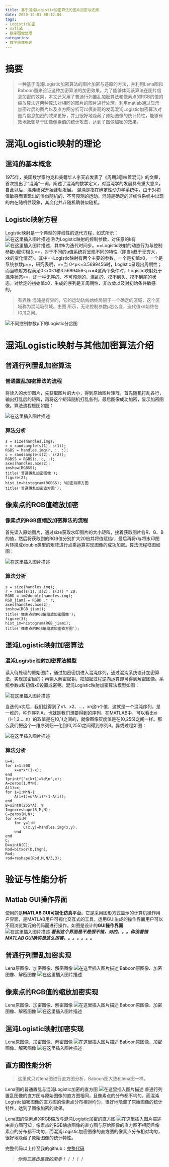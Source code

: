 ```yaml
---
title: 基于混沌Logistic加密算法的图片加密与还原
date: 2020-12-01 08:12:04
tags: 
- Logistic加密
- matlab
- 数字图像处理
categories: 
- 数字图像处理
---
```


# 摘要

> 一种基于混沌Logistic加密算法的图片加密与还原的方法，并利用Lena图和Baboon图来验证这种加密算法的加密效果。为了能够体现该算法在图片信息加密的效果，本文还采用了普通行列置乱加密算法和像素点的RGB的值的缩放算法这两种算法对相同的图片的图片进行处理，利用matlab通过显示加密过后的图片以及直方图分析可以很直观的发现混沌Logistic加密算法对图片信息加密的效果更好，并且很好地隐藏了原始图像的统计特性，能够有效地抵御基于图像像素值的统计攻击，达到了图像加密的效果。

# 混沌Logistic映射的理论

## 混沌的基本概念

1975年，美国数学家约克和美籍华人李天岩发表了《周期3意味着混沌》的文章，首次提出了“混沌”—词，阐述了混沌的数学定义，对混沌学的发展具有重大意义。自此以后，混沌研究开始蓬勃发展。
混沌是指在确定性动力学系统中，由于对初值敏感而表现出的类似随机的、不可预测的运动。混沌是确定的非线性系统中出现的内在随机性现象，其变化并非随机确貌似随机。

## Logistic映射方程

Logistic映射是一个典型的非线性的迭代方程，如式所示：
                               ![在这里插入图片描述](https://img-blog.csdnimg.cn/20200322115202600.png)
称为Logistic映射的控制参数，对任意的k有![在这里插入图片描述](https://img-blog.csdnimg.cn/20200322115314240.png)，其中k为迭代时间步。==Logistic映射的动态行为与控制参数u密切相关==，对于不同的u值系统将呈现不同的特性（即当k趋于无穷大，xk的变化情况）。其中==Logistic映射有两个主要的参数，一个是初值x0，一个是系统参数μ==，研究表明，==当 0<μ<=3.5699456时，Logistic呈现出周期性；而当映射方程满足0<x0<1和3.5699456<μ<=4这两个条件时，Logistic映射处于混沌状态==，即一种无序的、不可预测的、混乱的、摸不到头、摸不到尾的状态。对给定的初始值x0，生成的序列是非周期性、非收敛以及对初始条件敏感的。

> 有界性
混沌是有界的，它的运动轨线始终局限于一个确定的区域，这个区域称为混沌吸引域。由图 所示，无论控制参数μ怎么变，迭代值xn始终在(0,1)之间。

![**不同控制参数μ下的Logistic分岔图**](https://img-blog.csdnimg.cn/20200322120312766.png?x-oss-process=image/watermark,type_ZmFuZ3poZW5naGVpdGk,shadow_10,text_aHR0cHM6Ly9ibG9nLmNzZG4ubmV0L3l3c3lkd3Nibg==,size_16,color_FFFFFF,t_70)

# 混沌Logistic映射与其他加密算法介绍

## 普通行列置乱加密算法

### 普通置乱加密算法的流程

将读入的水印图片，先获取图片的大小，得到原始图片矩阵，首先随机打乱各行，输出打乱后的矩阵，再将这个矩阵随机打乱各列，最后图像成功加密，显示加密图像。算法流程框图如图：

![在这里插入图片描述](https://img-blog.csdnimg.cn/20200322120508960.png)

### 算法分析

```
s = size(handles.img);
r = randsample(s(1), s(1)); 
RGBS = handles.img(r, :, :);
c = randsample(s(2), s(2)); 
RGBSS = RGBS(:, c, :);
axes(handles.axes2);        
imshow(RGBSS); 
title('普通置乱加密图像');
figure(2);
hist_im=histogram(RGBSS); %加密后直方图
title('普通置乱加密直方图');
```

## 像素点的RGB值缩放加密

### 像素点的RGB值缩放加密算法的流程

首先读入原始图片，通过size获取水印图片的大小矩阵，接着获取图片各R、G、B的值，然后将获取到的RGB值分别扩大20倍并将值赋给r，最后再将r与将水印图片转换成double类型的矩阵进行点乘运算实现图像的成功加密。算法流程框图如图：

![在这里插入图片描述](https://img-blog.csdnimg.cn/20200322120755105.png)

### 算法分析

```
s = size(handles.img);
r = rand(s(1), s(2), s(3)) * 20;
RGBD = im2double(handles.img);
RGB_jiami = RGBD .* r;
axes(handles.axes2);      
imshow(RGB_jiami); 
title('像素点的RGB值缩放加密图像');
figure(3);
hist_im=histogram(RGB_jiami); 
title('像素点的RGB值缩放加密直方图');
```

## 混沌Logistic映射加密算法

### 混沌Logistic映射加密算法模型

读入待处理的原始图片，通过加密密钥进入混沌序列，通过混沌系统设计加密算法，实现加密目的；再输入解密密钥，把加密过程逆向运算即可得到解密图像。系统参数u和初值x0设置成密钥。混沌Logistic映射加密算法模型如图：

![在这里插入图片描述](https://img-blog.csdnimg.cn/20200322121024286.png)

当迭代n次后，我们就得到了x1、x2、…，xn这n个值，这就是一个混沌序列，是一维的，称作序列A，也就是我们想要得到的序列，在MATLAB中，可以看出xi（i=1,2,…,n）的取值是在(0,1)之间的，就像图像灰度值是在(0,255)之间一样。那么我们把这个一维序列归一化到(0,255)之间得到序列B。异或过程如图：

![在这里插入图片描述](https://img-blog.csdnimg.cn/20200322121130568.png?x-oss-process=image/watermark,type_ZmFuZ3poZW5naGVpdGk,shadow_10,text_aHR0cHM6Ly9ibG9nLmNzZG4ubmV0L3l3c3lkd3Nibg==,size_16,color_FFFFFF,t_70)

### 算法分析
```  
u=4;   
for i=1:500 
    x=u*x*(1-x); 
end 
fprintf('x(k+1)=%d\n',x); 
A=zeros(1,M*N); 
A(1)=x;   
for i=1:M*N-1 
    A(i+1)=u*A(i)*(1-A(i)); 
end
B=uint8(255*A); %
Imgn=reshape(B,M,N);   
C=zeros(M,N); 
for x=1:M 
    for y=1:N 
        C(x,y)=handles.img(x,y); 
    end
end
C; 
D=uint8(C); 
Rod=bitxor(D,Imgn); 
Rod; 
rod=reshape(Rod,M,N/3,3); 
```

# 验证与性能分析
## Matlab GUI操作界面
使用的是**MATLAB GUI可视化仿真平台**。它是采用图形方式显示的计算机操作用户界面，是MATLAB用户可视化交互式的工具，运用GUI生成的操作界面用户可以不用浏览繁冗的代码而进行操作。如图是设计的**GUI操作界面**
![在这里插入图片描述](https://img-blog.csdnimg.cn/20200322121557542.png?x-oss-process=image/watermark,type_ZmFuZ3poZW5naGVpdGk,shadow_10,text_aHR0cHM6Ly9ibG9nLmNzZG4ubmV0L3l3c3lkd3Nibg==,size_16,color_FFFFFF,t_70)
***看到这个界面是不是很不错，对的。。。你没看错MATLAB GUI确实是这么厉害。。。。。。。***
## 普通行列置乱加密实现
Lena原图像、加密图像、解密图像
![在这里插入图片描述](https://img-blog.csdnimg.cn/20200322121749624.png)
Baboon原图像、加密图像、解密图像
![在这里插入图片描述](https://img-blog.csdnimg.cn/20200322121818930.png)
## 像素点的RGB值的缩放加密实现
Lena原图像、加密图像、解密图像
![在这里插入图片描述](https://img-blog.csdnimg.cn/20200322121940411.png)
Baboon原图像、加密图像、解密图像
![在这里插入图片描述](https://img-blog.csdnimg.cn/2020032212200941.png)
## 混沌Logistic映射加密实现
Lena原图像、加密图像、解密图像
![在这里插入图片描述](https://img-blog.csdnimg.cn/20200322122101398.png)
Baboon原图像、加密图像、解密图像
![在这里插入图片描述](https://img-blog.csdnimg.cn/2020032212213175.png)
## 直方图性能分析

> 这里就只对lena图进行直方图分析，Baboon图大致和lena图一样。


Lena图的普通置乱与混沌Logistic加密的直方图
![在这里插入图片描述](https://img-blog.csdnimg.cn/20200322122315134.png?x-oss-process=image/watermark,type_ZmFuZ3poZW5naGVpdGk,shadow_10,text_aHR0cHM6Ly9ibG9nLmNzZG4ubmV0L3l3c3lkd3Nibg==,size_16,color_FFFFFF,t_70)
普通行列置乱图像的直方图与原始图像的直方图相同，且像素点的分布都不均匀，而混沌Logistic加密图像的直方图的像素点分布相对均匀，很好地隐藏了原始图像的统计特性，达到了图像加密的效果。

Lena图的像素点的RGB缩放与混沌Logistic加密的直方图
![在这里插入图片描述](https://img-blog.csdnimg.cn/20200322125400671.png?x-oss-process=image/watermark,type_ZmFuZ3poZW5naGVpdGk,shadow_10,text_aHR0cHM6Ly9ibG9nLmNzZG4ubmV0L3l3c3lkd3Nibg==,size_16,color_FFFFFF,t_70)
由直方图可知：像素点的RGB缩放图像的直方图与原始图像的直方图不相同且像素点的分布都不均匀，而混沌Logistic加密图像的直方图的像素点分布相对均匀，很好地隐藏了原始图像的统计特性。


完整代码以上传至我的github：[完整代码](https://github.com/gain-wyj/-Logistic-)

> ***你的三连击是我的荣幸！！！！！***

